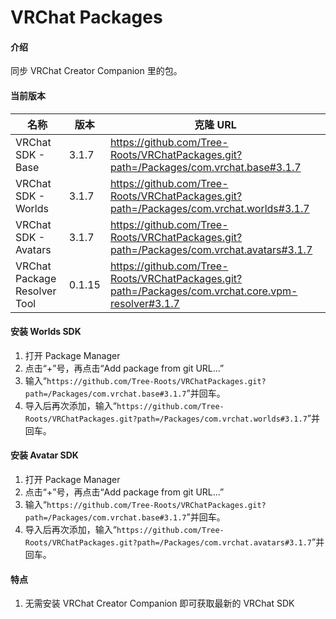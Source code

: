 # VRChat Packages

#### 介绍

同步 VRChat Creator Companion 里的包。

#### 当前版本

| 名称                         | 版本   | 克隆 URL                                                                                           |
| ---------------------------- | ------ | -------------------------------------------------------------------------------------------------- |
| VRChat SDK - Base            | 3.1.7  | https://github.com/Tree-Roots/VRChatPackages.git?path=/Packages/com.vrchat.base#3.1.7              |
| VRChat SDK - Worlds          | 3.1.7  | https://github.com/Tree-Roots/VRChatPackages.git?path=/Packages/com.vrchat.worlds#3.1.7            |
| VRChat SDK - Avatars         | 3.1.7  | https://github.com/Tree-Roots/VRChatPackages.git?path=/Packages/com.vrchat.avatars#3.1.7           |
| VRChat Package Resolver Tool | 0.1.15 | https://github.com/Tree-Roots/VRChatPackages.git?path=/Packages/com.vrchat.core.vpm-resolver#3.1.7 |

#### 安装 Worlds SDK

1. 打开 Package Manager
2. 点击“+”号，再点击“Add package from git URL...”
3. 输入“`https://github.com/Tree-Roots/VRChatPackages.git?path=/Packages/com.vrchat.base#3.1.7`”并回车。
4. 导入后再次添加，输入“`https://github.com/Tree-Roots/VRChatPackages.git?path=/Packages/com.vrchat.worlds#3.1.7`”并回车。

#### 安装 Avatar SDK

1. 打开 Package Manager
2. 点击“+”号，再点击“Add package from git URL...”
3. 输入“`https://github.com/Tree-Roots/VRChatPackages.git?path=/Packages/com.vrchat.base#3.1.7`”并回车。
4. 导入后再次添加，输入“`https://github.com/Tree-Roots/VRChatPackages.git?path=/Packages/com.vrchat.avatars#3.1.7`”并回车。

#### 特点

1. 无需安装 VRChat Creator Companion 即可获取最新的 VRChat SDK
